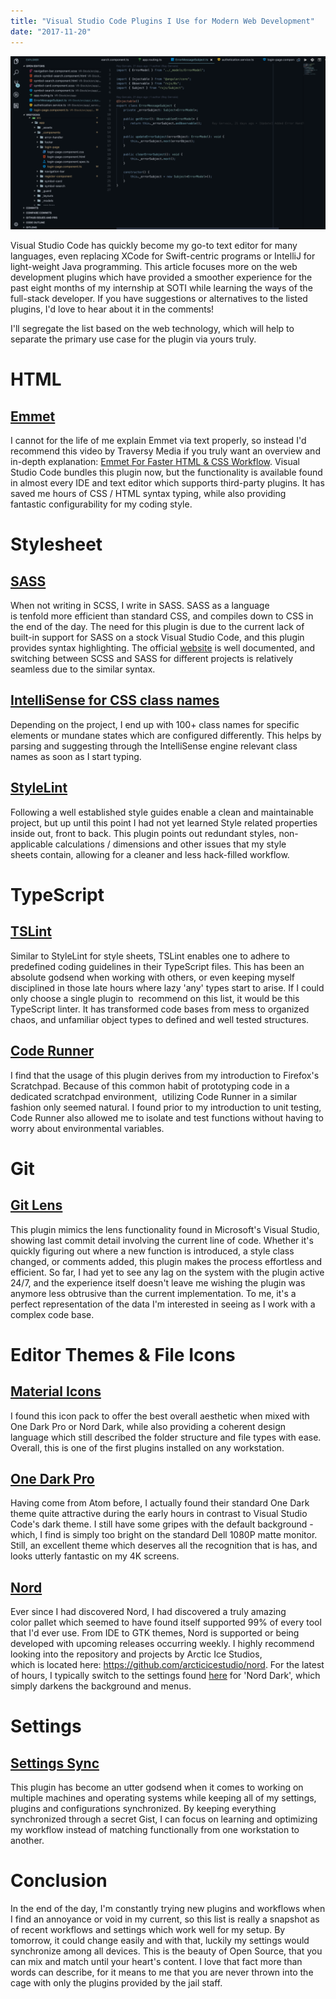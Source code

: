 ```yaml
---
title: "Visual Studio Code Plugins I Use for Modern Web Development"
date: "2017-11-20"
---
```


[![Visual Studio Code Setup](images/Screen-Shot-2017-11-19-at-10.20.14-PM-1024x564.png)](http://raygervais.ca/wp-content/uploads/2017/11/Screen-Shot-2017-11-19-at-10.20.14-PM.png)

Visual Studio Code has quickly become my go-to text editor for many languages, even replacing XCode for Swift-centric programs or IntelliJ for light-weight Java programming. This article focuses more on the web development plugins which have provided a smoother experience for the past eight months of my internship at SOTI while learning the ways of the full-stack developer. If you have suggestions or alternatives to the listed plugins, I'd love to hear about it in the comments!

I'll segregate the list based on the web technology, which will help to separate the primary use case for the plugin via yours truly.

# HTML

## [Emmet](https://code.visualstudio.com/docs/editor/emmet)

I cannot for the life of me explain Emmet via text properly, so instead I'd recommend this video by Traversy Media if you truly want an overview and in-depth explanation: [Emmet For Faster HTML & CSS Workflow](https://www.youtube.com/watch?v=5BIAdWNcr8Y&t=6s). Visual Studio Code bundles this plugin now, but the functionality is available found in almost every IDE and text editor which supports third-party plugins. It has saved me hours of CSS / HTML syntax typing, while also providing fantastic configurability for my coding style.

# Stylesheet

## [SASS](https://marketplace.visualstudio.com/items?itemName=robinbentley.sass-indented)

When not writing in SCSS, I write in SASS. SASS as a language is tenfold more efficient than standard CSS, and compiles down to CSS in the end of the day. The need for this plugin is due to the current lack of built-in support for SASS on a stock Visual Studio Code, and this plugin provides syntax highlighting. The official [website](http://sass-lang.com/) is well documented, and switching between SCSS and SASS for different projects is relatively seamless due to the similar syntax.

## [IntelliSense for CSS class names](https://marketplace.visualstudio.com/items?itemName=Zignd.html-css-class-completion)

Depending on the project, I end up with 100+ class names for specific elements or mundane states which are configured differently. This helps by parsing and suggesting through the IntelliSense engine relevant class names as soon as I start typing.

## [StyleLint](https://marketplace.visualstudio.com/items?itemName=shinnn.stylelint)

Following a well established style guides enable a clean and maintainable project, but up until this point I had not yet learned Style related properties inside out, front to back. This plugin points out redundant styles, non-applicable calculations / dimensions and other issues that my style sheets contain, allowing for a cleaner and less hack-filled workflow.

# TypeScript

## [TSLint](https://marketplace.visualstudio.com/items?itemName=eg2.tslint)

Similar to StyleLint for style sheets, TSLint enables one to adhere to predefined coding guidelines in their TypeScript files. This has been an absolute godsend when working with others, or even keeping myself disciplined in those late hours where lazy 'any' types start to arise. If I could only choose a single plugin to  recommend on this list, it would be this TypeScript linter. It has transformed code bases from mess to organized chaos, and unfamiliar object types to defined and well tested structures.

## [Code Runner](https://marketplace.visualstudio.com/items?itemName=formulahendry.code-runner)

I find that the usage of this plugin derives from my introduction to Firefox's Scratchpad. Because of this common habit of prototyping code in a dedicated scratchpad environment,  utilizing Code Runner in a similar fashion only seemed natural. I found prior to my introduction to unit testing, Code Runner also allowed me to isolate and test functions without having to worry about environmental variables.

# Git

## [Git Lens](https://marketplace.visualstudio.com/items?itemName=eamodio.gitlens)

This plugin mimics the lens functionality found in Microsoft's Visual Studio, showing last commit detail involving the current line of code. Whether it's quickly figuring out where a new function is introduced, a style class changed, or comments added, this plugin makes the process effortless and efficient. So far, I had yet to see any lag on the system with the plugin active 24/7, and the experience itself doesn't leave me wishing the plugin was anymore less obtrusive than the current implementation. To me, it's a perfect representation of the data I'm interested in seeing as I work with a complex code base.

# Editor Themes & File Icons

## [Material Icons](https://marketplace.visualstudio.com/items?itemName=PKief.material-icon-theme)

I found this icon pack to offer the best overall aesthetic when mixed with One Dark Pro or Nord Dark, while also providing a coherent design language which still described the folder structure and file types with ease. Overall, this is one of the first plugins installed on any workstation.

## [One Dark Pro](https://marketplace.visualstudio.com/items?itemName=zhuangtongfa.Material-theme)

Having come from Atom before, I actually found their standard One Dark theme quite attractive during the early hours in contrast to Visual Studio Code's dark theme. I still have some gripes with the default background - which, I find is simply too bright on the standard Dell 1080P matte monitor. Still, an excellent theme which deserves all the recognition that is has, and looks utterly fantastic on my 4K screens.

## [Nord](https://marketplace.visualstudio.com/items?itemName=arcticicestudio.nord-visual-studio-code)

Ever since I had discovered Nord, I had discovered a truly amazing color pallet which seemed to have found itself supported 99% of every tool that I'd ever use. From IDE to GTK themes, Nord is supported or being developed with upcoming releases occurring weekly. I highly recommend looking into the repository and projects by Arctic Ice Studios, which is located here: https://github.com/arcticicestudio/nord. For the latest of hours, I typically switch to the settings found [here](https://marketplace.visualstudio.com/items?itemName=sldobri.nord-5-stars) for 'Nord Dark', which simply darkens the background and menus.

# Settings

## [Settings Sync](https://marketplace.visualstudio.com/items?itemName=Shan.code-settings-sync)

This plugin has become an utter godsend when it comes to working on multiple machines and operating systems while keeping all of my settings, plugins and configurations synchronized. By keeping everything synchronized through a secret Gist, I can focus on learning and optimizing my workflow instead of matching functionally from one workstation to another.

# Conclusion

In the end of the day, I'm constantly trying new plugins and workflows when I find an annoyance or void in my current, so this list is really a snapshot as of recent workflows and settings which work well for my setup. By tomorrow, it could change easily and with that, luckily my settings would synchronize among all devices. This is the beauty of Open Source, that you can mix and match until your heart's content. I love that fact more than words can describe, for it means to me that you are never thrown into the cage with only the plugins provided by the jail staff.
